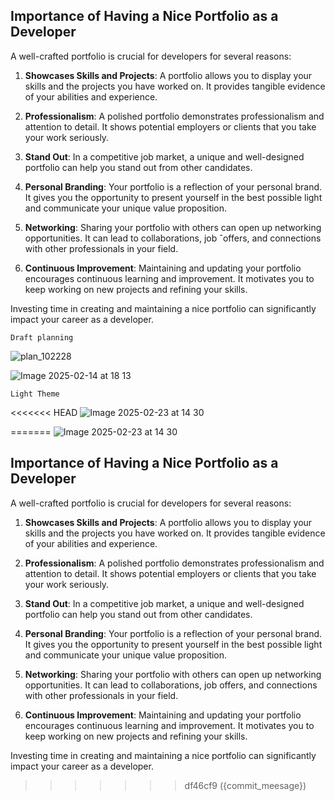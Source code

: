 ## Importance of Having a Nice Portfolio as a Developer

A well-crafted portfolio is crucial for developers for several reasons:

1. **Showcases Skills and Projects**: A portfolio allows you to display your skills and the projects you have worked on. It provides tangible evidence of your abilities and experience.

2. **Professionalism**: A polished portfolio demonstrates professionalism and attention to detail. It shows potential employers or clients that you take your work seriously.

3. **Stand Out**: In a competitive job market, a unique and well-designed portfolio can help you stand out from other candidates.

4. **Personal Branding**: Your portfolio is a reflection of your personal brand. It gives you the opportunity to present yourself in the best possible light and communicate your unique value proposition.

5. **Networking**: Sharing your portfolio with others can open up networking opportunities. It can lead to collaborations, job ˆoffers, and connections with other professionals in your field.

6. **Continuous Improvement**: Maintaining and updating your portfolio encourages continuous learning and improvement. It motivates you to keep working on new projects and refining your skills.

Investing time in creating and maintaining a nice portfolio can significantly impact your career as a developer.
    
    
    
    
    Draft planning
    
  ![plan_102228](https://github.com/user-attachments/assets/82127489-7598-4e0c-8180-1fb002e2f273)

  ![Image 2025-02-14 at 18 13](https://github.com/user-attachments/assets/10bf7a36-a7ad-459d-970f-6a842dda55ba)


    Light Theme


<<<<<<< HEAD
   ![Image 2025-02-23 at 14 30](https://github.com/user-attachments/assets/5f4868f7-4a1a-4f3c-b38f-526405c379ab)

=======
![Image 2025-02-23 at 14 30](https://github.com/user-attachments/assets/5f4868f7-4a1a-4f3c-b38f-526405c379ab)

## Importance of Having a Nice Portfolio as a Developer

A well-crafted portfolio is crucial for developers for several reasons:

1. **Showcases Skills and Projects**: A portfolio allows you to display your skills and the projects you have worked on. It provides tangible evidence of your abilities and experience.

2. **Professionalism**: A polished portfolio demonstrates professionalism and attention to detail. It shows potential employers or clients that you take your work seriously.

3. **Stand Out**: In a competitive job market, a unique and well-designed portfolio can help you stand out from other candidates.

4. **Personal Branding**: Your portfolio is a reflection of your personal brand. It gives you the opportunity to present yourself in the best possible light and communicate your unique value proposition.

5. **Networking**: Sharing your portfolio with others can open up networking opportunities. It can lead to collaborations, job offers, and connections with other professionals in your field.

6. **Continuous Improvement**: Maintaining and updating your portfolio encourages continuous learning and improvement. It motivates you to keep working on new projects and refining your skills.

Investing time in creating and maintaining a nice portfolio can significantly impact your career as a developer.
>>>>>>> df46cf9 ({commit_meesage})
